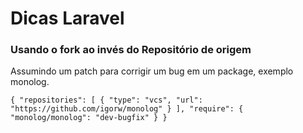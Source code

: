 # Dicas Laravel 

### Usando o fork ao invés do Repositório de origem

Assumindo um patch para corrigir um bug em um package, exemplo monolog.  

`{
    "repositories": [
        {
            "type": "vcs",
            "url": "https://github.com/igorw/monolog"
        }
    ],
    "require": {
        "monolog/monolog": "dev-bugfix"
    }
}`
